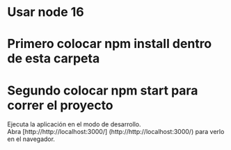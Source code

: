 # Usar node 16
# Primero colocar npm install dentro de esta carpeta
# Segundo colocar npm start para correr el proyecto  
Ejecuta la aplicación en el modo de desarrollo. \
Abra [http://http://localhost:3000/] (http://http://localhost:3000/) para verlo en el navegador.



